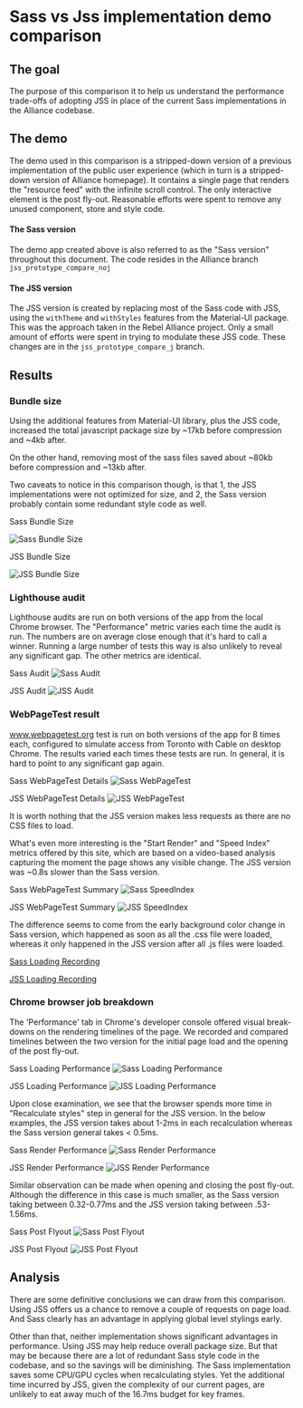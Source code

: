 # Sass vs Jss implementation demo comparison

## The goal
The purpose of this comparison it to help us understand the performance trade-offs of adopting JSS in place of the current Sass implementations in the Alliance codebase.

## The demo
The demo used in this comparison is a stripped-down version of a previous implementation of the public user experience (which in turn is a stripped-down version of Alliance homepage). It contains a single page that renders the "resource feed" with the infinite scroll control. The only interactive element is the post fly-out. Reasonable efforts were spent to remove any unused component, store and style code.

#### The Sass version
The demo app created above is also referred to as the "Sass version" throughout this document. The code resides in the Alliance branch `jss_prototype_compare_noj`

#### The JSS version
The JSS version is created by replacing most of the Sass code with JSS, using the `withTheme` and `withStyles` features from the Material-UI package. This was the approach taken in the Rebel Alliance project. Only a small amount of efforts were spent in trying to modulate these JSS code. These changes are in the `jss_prototype_compare_j` branch.

## Results

### Bundle size
Using the additional features from Material-UI library, plus the JSS code, increased the total javascript package size by ~17kb before compression and ~4kb after.

On the other hand, removing most of the sass files saved about ~80kb before compression and ~13kb after.

Two caveats to notice in this comparison though, is that 1, the JSS implementations were not optimized for size, and 2, the Sass version probably contain some redundant style code as well.

Sass Bundle Size

![Sass Bundle Size](NJ-bundle.png "Sass Bundle Size")



JSS Bundle Size

![JSS Bundle Size](J-bundle.png "JSS Bundle Size")


### Lighthouse audit
Lighthouse audits are run on both versions of the app from the local Chrome browser. The "Performance" metric varies each time the audit is run. The numbers are on average close enough that it's hard to call a winner. Running a large number of tests this way is also unlikely to reveal any significant gap. The other metrics are identical.

Sass Audit
![Sass Audit](NJ-Audit.png "Sass Audit")


JSS Audit
![JSS Audit](J-Audit.png "JSS Audit")

### WebPageTest result
www.webpagetest.org test is run on both versions of the app for 8 times each, configured to simulate access from Toronto with Cable on desktop Chrome. The results varied each times these tests are run. In general, it is hard to point to any significant gap again. 

Sass WebPageTest Details
![Sass WebPageTest](NJ-WebpageTest-details.PNG "Sass WebPageTest")


JSS WebPageTest Details
![JSS WebPageTest](J-WebpageTest-details.PNG "JSS WebPageTest")

It is worth nothing that the JSS version makes less requests as there are no CSS files to load.

What's even more interesting is the "Start Render" and "Speed Index" metrics offered by this site, which are based on a video-based analysis capturing the moment the page shows any visible change. The JSS version was ~0.8s slower than the Sass version.

Sass WebPageTest Summary
![Sass SpeedIndex](NJ-SpeedIndex.PNG "Sass SpeedIndex")

JSS WebPageTest Summary
![JSS SpeedIndex](J-SpeedIndex.PNG "JSS SpeedIndex")

The difference seems to come from the early background color change in Sass version, which happened as soon as all the .css file were loaded, whereas it only happened in the JSS version after all .js files were loaded.

[Sass Loading Recording](NJ-FirstRender.mp4)

[JSS Loading Recording](J-FirstRender.mp4)

### Chrome browser job breakdown
The 'Performance' tab in Chrome's developer console offered visual break-downs on the rendering 
timelines of the page. We recorded and compared timelines between the two version for the initial page load and the opening of the post fly-out.

Sass Loading Performance
![Sass Loading Performance](NJ-LoadingPerformance.png "Sass Loading Performance")


JSS Loading Performance
![JSS Loading Performance](J-LoadingPerformance.png "JSS Loading Performance")

Upon close examination, we see that the browser spends more time in "Recalculate styles" step in general for the JSS version. In the below examples, the JSS version takes about 1-2ms in each recalculation whereas the Sass version general takes < 0.5ms.

Sass Render Performance
![Sass Render Performance](NJ-RenderPeformance.png "Sass Render Performance")


JSS Render Performance
![JSS Render Performance](J-RenderPerformance.png "JSS Render Performance")

Similar observation can be made when opening and closing the post fly-out. Although the difference in this case is much smaller, as the Sass version taking between 0.32-0.77ms and the JSS version taking between .53-1.56ms.

Sass Post Flyout
![Sass Post Flyout](NJ-OpenPostPerformance.png "Sass Post Flyout")


JSS Post Flyout
![JSS Post Flyout](J-OpenPostPerformance.png "JSS Post Flyout")

## Analysis
There are some definitive conclusions we can draw from this comparison. Using JSS offers us a chance to remove a couple of requests on page load. And Sass clearly has an advantage in applying global level stylings early.

Other than that, neither implementation shows significant advantages in performance. Using JSS may help reduce overall package size. But that may be because there are a lot of redundant Sass style code in the codebase, and so the savings will be diminishing. The Sass implementation saves some CPU/GPU cycles when recalculating styles. Yet the additional time incurred by JSS, given the complexity of our current pages, are unlikely to eat away much of the 16.7ms budget for key frames.